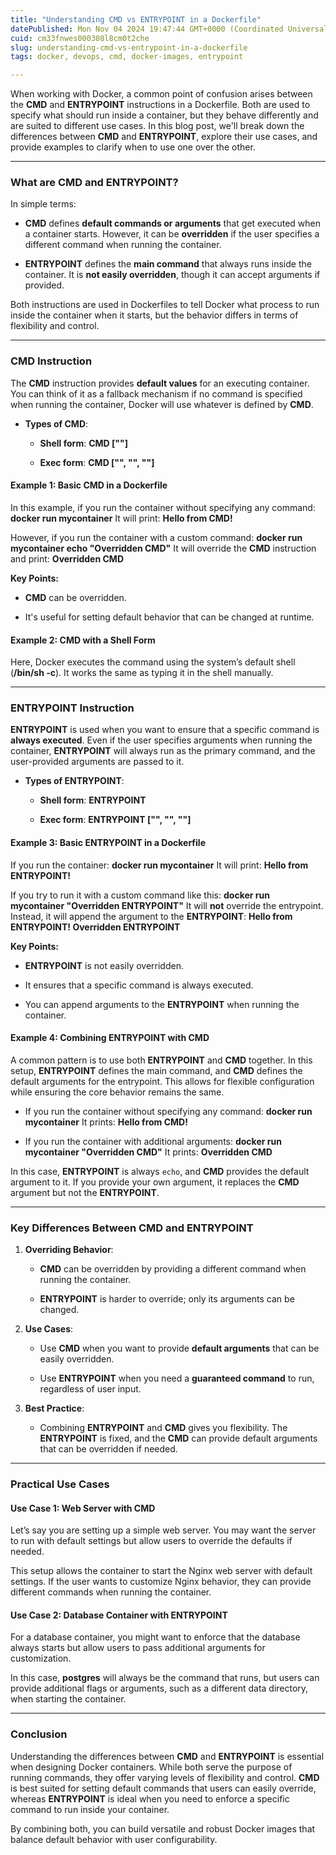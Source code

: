 ```yaml
---
title: "Understanding CMD vs ENTRYPOINT in a Dockerfile"
datePublished: Mon Nov 04 2024 19:47:44 GMT+0000 (Coordinated Universal Time)
cuid: cm33fnwes000308l8cm0t2che
slug: understanding-cmd-vs-entrypoint-in-a-dockerfile
tags: docker, devops, cmd, docker-images, entrypoint

---
```


When working with Docker, a common point of confusion arises between the **CMD** and **ENTRYPOINT** instructions in a Dockerfile. Both are used to specify what should run inside a container, but they behave differently and are suited to different use cases. In this blog post, we'll break down the differences between **CMD** and **ENTRYPOINT**, explore their use cases, and provide examples to clarify when to use one over the other.

---

### What are CMD and ENTRYPOINT?

In simple terms:

* **CMD** defines **default commands or arguments** that get executed when a container starts. However, it can be **overridden** if the user specifies a different command when running the container.
    
* **ENTRYPOINT** defines the **main command** that always runs inside the container. It is **not easily overridden**, though it can accept arguments if provided.
    

Both instructions are used in Dockerfiles to tell Docker what process to run inside the container when it starts, but the behavior differs in terms of flexibility and control.

---

### CMD Instruction

The **CMD** instruction provides **default values** for an executing container. You can think of it as a fallback mechanism if no command is specified when running the container, Docker will use whatever is defined by **CMD**.

* **Types of CMD**:
    
    * **Shell form**: **CMD \[""\]**
        
    * **Exec form**: **CMD \["", "", ""\]**
        

#### Example 1: Basic CMD in a Dockerfile

In this example, if you run the container without specifying any command: **docker run mycontainer** It will print: **Hello from CMD!**

However, if you run the container with a custom command: **docker run mycontainer echo "Overridden CMD"** It will override the **CMD** instruction and print: **Overridden CMD**

**Key Points:**

* **CMD** can be overridden.
    
* It's useful for setting default behavior that can be changed at runtime.
    

#### Example 2: CMD with a Shell Form

Here, Docker executes the command using the system’s default shell (**/bin/sh -c**). It works the same as typing it in the shell manually.

---

### ENTRYPOINT Instruction

**ENTRYPOINT** is used when you want to ensure that a specific command is **always executed**. Even if the user specifies arguments when running the container, **ENTRYPOINT** will always run as the primary command, and the user-provided arguments are passed to it.

* **Types of ENTRYPOINT**:
    
    * **Shell form**: **ENTRYPOINT**
        
    * **Exec form**: **ENTRYPOINT \["", "", ""\]**
        

#### Example 3: Basic ENTRYPOINT in a Dockerfile

If you run the container: **docker run mycontainer** It will print: **Hello from ENTRYPOINT!**

If you try to run it with a custom command like this: **docker run mycontainer "Overridden ENTRYPOINT"** It will **not** override the entrypoint. Instead, it will append the argument to the **ENTRYPOINT**: **Hello from ENTRYPOINT! Overridden ENTRYPOINT**

**Key Points:**

* **ENTRYPOINT** is not easily overridden.
    
* It ensures that a specific command is always executed.
    
* You can append arguments to the **ENTRYPOINT** when running the container.
    

#### Example 4: Combining ENTRYPOINT with CMD

A common pattern is to use both **ENTRYPOINT** and **CMD** together. In this setup, **ENTRYPOINT** defines the main command, and **CMD** defines the default arguments for the entrypoint. This allows for flexible configuration while ensuring the core behavior remains the same.

* If you run the container without specifying any command: **docker run mycontainer** It prints: **Hello from CMD!**
    
* If you run the container with additional arguments: **docker run mycontainer "Overridden CMD"** It prints: **Overridden CMD**
    

In this case, **ENTRYPOINT** is always `echo`, and **CMD** provides the default argument to it. If you provide your own argument, it replaces the **CMD** argument but not the **ENTRYPOINT**.

---

### Key Differences Between CMD and ENTRYPOINT

1. **Overriding Behavior**:
    
    * **CMD** can be overridden by providing a different command when running the container.
        
    * **ENTRYPOINT** is harder to override; only its arguments can be changed.
        
2. **Use Cases**:
    
    * Use **CMD** when you want to provide **default arguments** that can be easily overridden.
        
    * Use **ENTRYPOINT** when you need a **guaranteed command** to run, regardless of user input.
        
3. **Best Practice**:
    
    * Combining **ENTRYPOINT** and **CMD** gives you flexibility. The **ENTRYPOINT** is fixed, and the **CMD** can provide default arguments that can be overridden if needed.
        

---

### Practical Use Cases

#### Use Case 1: Web Server with CMD

Let’s say you are setting up a simple web server. You may want the server to run with default settings but allow users to override the defaults if needed.

This setup allows the container to start the Nginx web server with default settings. If the user wants to customize Nginx behavior, they can provide different commands when running the container.

#### Use Case 2: Database Container with ENTRYPOINT

For a database container, you might want to enforce that the database always starts but allow users to pass additional arguments for customization.

In this case, **postgres** will always be the command that runs, but users can provide additional flags or arguments, such as a different data directory, when starting the container.

---

### Conclusion

Understanding the differences between **CMD** and **ENTRYPOINT** is essential when designing Docker containers. While both serve the purpose of running commands, they offer varying levels of flexibility and control. **CMD** is best suited for setting default commands that users can easily override, whereas **ENTRYPOINT** is ideal when you need to enforce a specific command to run inside your container.

By combining both, you can build versatile and robust Docker images that balance default behavior with user configurability.
